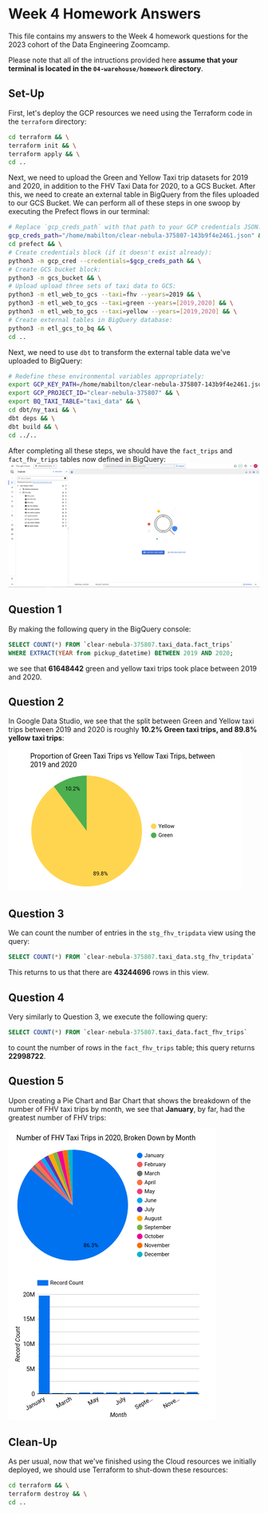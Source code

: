 
# Week 4 Homework Answers

This file contains my answers to the Week 4 homework questions for the 2023 cohort of the Data Engineering Zoomcamp.

Please note that all of the intructions provided here **assume that your terminal is located in the `04-warehouse/homework` directory**. 

## Set-Up

First, let's deploy the GCP resources we need using the Terraform code in the `terraform` directory:

```bash
cd terraform && \
terraform init && \
terraform apply && \
cd ..
```
Next, we need to upload the Green and Yellow Taxi trip datasets for 2019 and 2020, in addition to the FHV Taxi Data for 2020, to a GCS Bucket. After this, we need to create an external table in BigQuery from the files uploaded to our GCS Bucket. We can perform all of these steps in one swoop by executing the Prefect flows in our terminal:
```bash
# Replace `gcp_creds_path` with that path to your GCP credentials JSON:
gcp_creds_path="/home/mabilton/clear-nebula-375807-143b9f4e2461.json" && \
cd prefect && \
# Create credentials block (if it doesn't exist already):
python3 -m gcp_cred --credentials=$gcp_creds_path && \
# Create GCS bucket block:
python3 -m gcs_bucket && \
# Upload upload three sets of taxi data to GCS:
python3 -m etl_web_to_gcs --taxi=fhv --years=2019 && \
python3 -m etl_web_to_gcs --taxi=green --years=[2019,2020] && \
python3 -m etl_web_to_gcs --taxi=yellow --years=[2019,2020] && \
# Create external tables in BigQuery database:
python3 -m etl_gcs_to_bq && \
cd ..
```

Next, we need to use `dbt` to transform the external table data we've uploaded to BigQuery:
```bash
# Redefine these environmental variables appropriately:
export GCP_KEY_PATH=/home/mabilton/clear-nebula-375807-143b9f4e2461.json && \
export GCP_PROJECT_ID="clear-nebula-375807" && \
export BQ_TAXI_TABLE="taxi_data" && \
cd dbt/ny_taxi && \
dbt deps && \
dbt build && \
cd ../..
```

After completing all these steps, we should have the `fact_trips` and `fact_fhv_trips` tables now defined in BigQuery:
![`fact_trips` and `fact_fhv_trips` Tables in BigQuery](screenshots/bq_tables.png)

## Question 1

By making the following query in the BigQuery console:
```sql
SELECT COUNT(*) FROM `clear-nebula-375807.taxi_data.fact_trips`
WHERE EXTRACT(YEAR from pickup_datetime) BETWEEN 2019 AND 2020;
```
we see that **61648442** green and yellow taxi trips took place between 2019 and 2020.

## Question 2

In Google Data Studio, we see that the split between Green and Yellow taxi trips between 2019 and 2020 is roughly **10.2% Green taxi trips, and 89.8% yellow taxi trips**:

![Proportion of Green Taxi Trips vs Yellow Taxi Trips, between 2019 and 2020](screenshots/q2.png)

## Question 3

We can count the number of entries in the `stg_fhv_tripdata` view using the query:
```sql
SELECT COUNT(*) FROM `clear-nebula-375807.taxi_data.stg_fhv_tripdata`
```
This returns to us that there are **43244696** rows in this view.

## Question 4

Very similarly to Question 3, we execute the following query:
```sql
SELECT COUNT(*) FROM `clear-nebula-375807.taxi_data.fact_fhv_trips`
```
to count the number of rows in the `fact_fhv_trips` table; this query returns **22998722**.

## Question 5

Upon creating a Pie Chart and Bar Chart that shows the breakdown of the number of FHV taxi trips by month, we see that **January**, by far, had the greatest number of FHV trips:

![Number of FHV Trips in 2020, Broken Down by Month](screenshots/q5.png)

## Clean-Up

As per usual, now that we've finished using the Cloud resources we initially deployed, we should use Terraform to shut-down these resources:
```bash
cd terraform && \
terraform destroy && \
cd ..
```